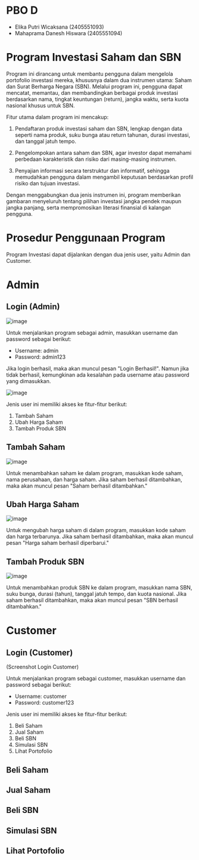# PBO D
* Elika Putri Wicaksana (2405551093)
* Mahaprama Danesh Hiswara (2405551094)

# Program Investasi Saham dan SBN
Program ini dirancang untuk membantu pengguna dalam mengelola portofolio investasi mereka, khususnya dalam dua instrumen utama: 
Saham dan Surat Berharga Negara (SBN). Melalui program ini, pengguna dapat mencatat, memantau, dan membandingkan berbagai produk 
investasi berdasarkan nama, tingkat keuntungan (return), jangka waktu, serta kuota nasional khusus untuk SBN.

Fitur utama dalam program ini mencakup:

1. Pendaftaran produk investasi saham dan SBN, lengkap dengan data seperti nama produk, suku bunga atau return tahunan, durasi investasi, dan tanggal jatuh tempo.

2. Pengelompokan antara saham dan SBN, agar investor dapat memahami perbedaan karakteristik dan risiko dari masing-masing instrumen.

3. Penyajian informasi secara terstruktur dan informatif, sehingga memudahkan pengguna dalam mengambil keputusan berdasarkan profil risiko dan tujuan investasi.

Dengan menggabungkan dua jenis instrumen ini, program memberikan gambaran menyeluruh tentang pilihan investasi jangka pendek maupun jangka panjang, serta mempromosikan literasi finansial di kalangan pengguna.

# Prosedur Penggunaan Program

Program Investasi dapat dijalankan dengan dua jenis user, yaitu Admin dan Customer.

# Admin
## Login (Admin)
![image](https://github.com/user-attachments/assets/19c388bb-0c45-4ba8-a9fa-7228827a99d6)

Untuk menjalankan program sebagai admin, masukkan username dan password sebagai berikut:
* Username: admin
* Password: admin123


Jika login berhasil, maka akan muncul pesan "Login Berhasil!".
Namun jika tidak berhasil, kemungkinan ada kesalahan pada username atau password yang dimasukkan.

![image](https://github.com/user-attachments/assets/a1ed41a4-dc1c-4a53-a681-489d09c6f4f4)

Jenis user ini memiliki akses ke fitur-fitur berikut:
1. Tambah Saham
2. Ubah Harga Saham
3. Tambah Produk SBN

## Tambah Saham
![image](https://github.com/user-attachments/assets/1c4877d7-8fe6-4bdd-b0d0-c64aa9e250df)

Untuk menambahkan saham ke dalam program, masukkan kode saham, nama perusahaan, dan harga saham. Jika saham berhasil ditambahkan, maka akan muncul pesan "Saham berhasil ditambahkan."
## Ubah Harga Saham
![image](https://github.com/user-attachments/assets/c2ab360e-5793-4875-9a54-3a186118e78f)

Untuk mengubah harga saham di dalam program, masukkan kode saham dan harga terbarunya. Jika saham berhasil ditambahkan, maka akan muncul pesan "Harga saham berhasil diperbarui."

## Tambah Produk SBN
![image](https://github.com/user-attachments/assets/9a071454-df68-481d-ac19-1696ecd20cf9)

Untuk menambahkan produk SBN ke dalam program, masukkan nama SBN, suku bunga, durasi (tahun), tanggal jatuh tempo, dan kuota nasional. Jika saham berhasil ditambahkan, maka akan muncul pesan "SBN berhasil ditambahkan."

# Customer
## Login (Customer)
(Screenshot Login Customer)

Untuk menjalankan program sebagai customer, masukkan username dan password sebagai berikut:
* Username: customer
* Password: customer123

Jenis user ini memiliki akses ke fitur-fitur berikut:
1. Beli Saham 
2. Jual Saham            
3. Beli SBN              
4. Simulasi SBN          
5. Lihat Portofolio

## Beli Saham
## Jual Saham
## Beli SBN
## Simulasi SBN
## Lihat Portofolio
